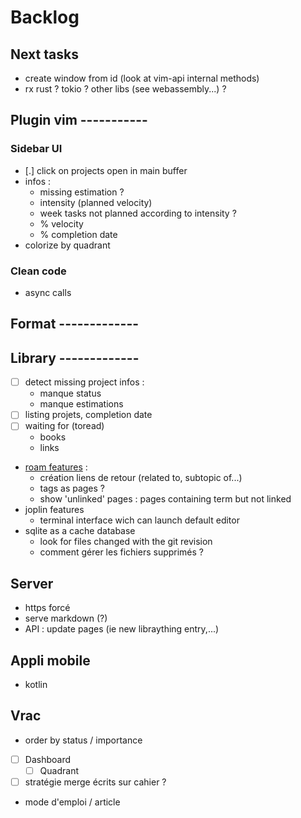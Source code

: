 # Backlog

## Next tasks

- create window from id (look at vim-api internal methods)
- rx rust ? tokio ? other libs (see webassembly...) ?

## Plugin vim -----------

### Sidebar UI

- [.] click on projects open in main buffer
- infos :
    - missing estimation ?
    - intensity (planned velocity)
    - week tasks not planned according to intensity ?
    - % velocity
    - % completion date
- colorize by quadrant

### Clean code
* async calls

## Format -------------

## Library -------------

* [ ] detect missing project infos :
    * manque status
    * manque estimations
* [ ] listing projets, completion date
* [ ] waiting for (toread)
    * books
    * links
* [roam features](https://www.nateliason.com/blog/roam) :
    * création liens de retour (related to, subtopic of...)
    * tags as pages ?
    * show 'unlinked' pages : pages containing term but not linked
* joplin features
    * terminal interface wich can launch default editor
* sqlite as a cache database
    * look for files changed with the git revision
    * comment gérer les fichiers supprimés ?

## Server

- https forcé
- serve markdown (?)
- API : update pages (ie new libraything entry,...)

## Appli mobile

- kotlin

## Vrac

* order by status / importance
* [ ] Dashboard
  * [ ] Quadrant
* [ ] stratégie merge écrits sur cahier ?

* mode d'emploi / article

